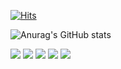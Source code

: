 [![Hits](https://hits.seeyoufarm.com/api/count/incr/badge.svg?url=https%3A%2F%2Fgithub.com%2Fcoldhailstone&count_bg=%2379C83D&title_bg=%23555555&icon=&icon_color=%23E7E7E7&title=hits&edge_flat=false)](https://hits.seeyoufarm.com)

![Anurag's GitHub stats](https://github-readme-stats.vercel.app/api?username=coldhailstone&show_icons=true&theme=algolia)

<img src="https://img.shields.io/badge/github-181717?style=for-the-badge&logo=github&logoColor=white">
<img src="https://img.shields.io/badge/HTML5-E34F26?style=flat-square&logo=HTML5&logoColor=white">
<img src="https://img.shields.io/badge/CSS3-1572B6?style=for-the-badge&logo=css3&logoColor=white">
<img src="https://shields.io/badge/JavaScript-F7DF1E?logo=JavaScript&logoColor=000&style=flat-square">
<img src="https://img.shields.io/badge/Vue.js-35495E?style=for-the-badge&logo=vuedotjs&logoColor=4FC08D">
